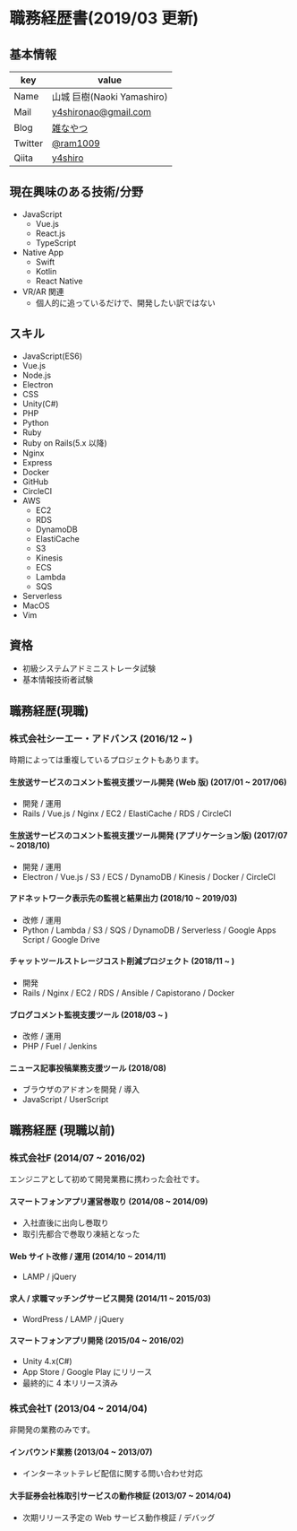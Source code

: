 # 職務経歴書(2019/03 更新)
## 基本情報
|key|value|
|---|-----|
|Name|山城 巨樹(Naoki Yamashiro)|
|Mail|y4shironao@gmail.com|
|Blog|[雑なやつ](http://ram.hatenablog.jp/)|
|Twitter|[@ram1009](https://twitter.com/ram1009)|
|Qiita|[y4shiro](http://qiita.com/y4shiro)|


## 現在興味のある技術/分野
- JavaScript
  - Vue.js
  - React.js
  - TypeScript
- Native App
  - Swift
  - Kotlin
  - React Native
- VR/AR 関連
  - 個人的に追っているだけで、開発したい訳ではない


## スキル
- JavaScript(ES6)
- Vue.js
- Node.js
- Electron
- CSS
- Unity(C#)
- PHP
- Python
- Ruby
- Ruby on Rails(5.x 以降)
- Nginx
- Express
- Docker
- GitHub
- CircleCI
- AWS
  - EC2
  - RDS
  - DynamoDB
  - ElastiCache
  - S3
  - Kinesis
  - ECS
  - Lambda
  - SQS
- Serverless
- MacOS
- Vim


## 資格
- 初級システムアドミニストレータ試験
- 基本情報技術者試験


## 職務経歴(現職)
### 株式会社シーエー・アドバンス (2016/12 ~ )
時期によっては重複しているプロジェクトもあります。

#### 生放送サービスのコメント監視支援ツール開発 (Web 版) (2017/01 ~ 2017/06)
- 開発 / 運用
- Rails / Vue.js / Nginx / EC2 / ElastiCache / RDS / CircleCI
####  生放送サービスのコメント監視支援ツール開発 (アプリケーション版) (2017/07 ~ 2018/10)
- 開発 / 運用
- Electron / Vue.js / S3 / ECS / DynamoDB / Kinesis / Docker / CircleCI
#### アドネットワーク表示先の監視と結果出力 (2018/10 ~ 2019/03)
- 改修 / 運用
- Python / Lambda / S3 / SQS / DynamoDB / Serverless / Google Apps Script / Google Drive
#### チャットツールストレージコスト削減プロジェクト (2018/11 ~ )
- 開発
- Rails / Nginx / EC2 / RDS / Ansible / Capistorano / Docker
#### ブログコメント監視支援ツール (2018/03 ~ )
- 改修 / 運用
- PHP / Fuel / Jenkins
#### ニュース記事投稿業務支援ツール (2018/08)
- ブラウザのアドオンを開発 / 導入
- JavaScript / UserScript


## 職務経歴 (現職以前)
### 株式会社F (2014/07 ~ 2016/02)
エンジニアとして初めて開発業務に携わった会社です。
#### スマートフォンアプリ運営巻取り (2014/08 ~ 2014/09)
- 入社直後に出向し巻取り
- 取引先都合で巻取り凍結となった
#### Web サイト改修 / 運用 (2014/10 ~ 2014/11)
-  LAMP / jQuery
#### 求人 / 求職マッチングサービス開発 (2014/11 ~ 2015/03)
- WordPress / LAMP / jQuery
#### スマートフォンアプリ開発 (2015/04 ~ 2016/02)
- Unity 4.x(C#)
- App Store / Google Play にリリース
- 最終的に 4 本リリース済み

### 株式会社T (2013/04 ~ 2014/04)
非開発の業務のみです。
#### インバウンド業務 (2013/04 ~ 2013/07)
- インターネットテレビ配信に関する問い合わせ対応
#### 大手証券会社株取引サービスの動作検証 (2013/07 ~ 2014/04)
- 次期リリース予定の Web サービス動作検証 / デバッグ
